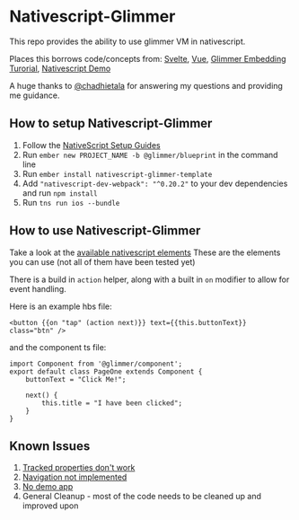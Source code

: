 # Nativescript-Glimmer

This repo provides the ability to use glimmer VM in nativescript.

Places this borrows code/concepts from:
[Svelte](https://github.com/halfnelson/svelte-native),
[Vue](https://github.com/nativescript-vue/nativescript-vue),
[Glimmer Embedding Turorial](https://github.com/glimmerjs/glimmer-embedding-tutorial),
[Nativescript Demo](https://github.com/chadhietala/glimmer-native-demo)

A huge thanks to [@chadhietala](https://github.com/chadhietala) for answering my questions and providing me guidance.



## How to setup Nativescript-Glimmer

1. Follow the [NativeScript Setup Guides](https://docs.nativescript.org/angular/start/quick-setup)
2. Run `ember new PROJECT_NAME -b @glimmer/blueprint` in the command line
3. Run `ember install nativescript-glimmer-template`
4. Add `"nativescript-dev-webpack": "^0.20.2"` to your dev dependencies and run `npm install`
5. Run `tns run ios --bundle`


## How to use Nativescript-Glimmer
Take a look at the [available nativescript elements](https://github.com/bakerac4/nativescript-glimmer/blob/master/lib/dom/setup-registry.ts)
These are the elements you can use (not all of them have been tested yet)

There is a build in `action` helper, along with a built in `on` modifier to allow for event handling. 

Here is an example hbs file:
```
<button {{on "tap" (action next)}} text={{this.buttonText}} class="btn" />
```
and the component ts file:
```
import Component from '@glimmer/component';
export default class PageOne extends Component {
    buttonText = "Click Me!";

    next() {
        this.title = "I have been clicked";
    }
}
```

## Known Issues
1. [Tracked properties don't work](https://github.com/bakerac4/nativescript-glimmer/issues/3)
2. [Navigation not implemented](https://github.com/bakerac4/nativescript-glimmer/issues/4)
3. [No demo app](https://github.com/bakerac4/nativescript-glimmer/issues/5)
4. General Cleanup - most of the code needs to be cleaned up and improved upon

